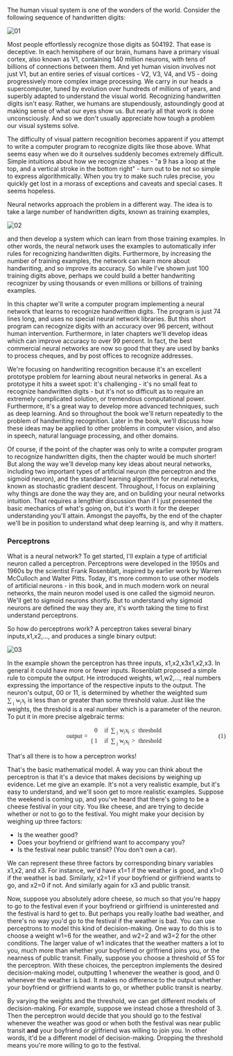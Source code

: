 The human visual system is one of the wonders of the world. Consider the following sequence of handwritten digits:

![01](http://neuralnetworksanddeeplearning.com/images/digits.png)

Most people effortlessly recognize those digits as 504192. That ease is deceptive. In each hemisphere of our brain, humans have a primary visual cortex, also known as V1, containing 140 million neurons, with tens of billions of connections between them. And yet human vision involves not just V1, but an entire series of visual cortices - V2, V3, V4, and V5 - doing progressively more complex image processing. We carry in our heads a supercomputer, tuned by evolution over hundreds of millions of years, and superbly adapted to understand the visual world. Recognizing handwritten digits isn't easy. Rather, we humans are stupendously, astoundingly good at making sense of what our eyes show us. But nearly all that work is done unconsciously. And so we don't usually appreciate how tough a problem our visual systems solve.

The difficulty of visual pattern recognition becomes apparent if you attempt to write a computer program to recognize digits like those above. What seems easy when we do it ourselves suddenly becomes extremely difficult. Simple intuitions about how we recognize shapes - "a 9 has a loop at the top, and a vertical stroke in the bottom right" - turn out to be not so simple to express algorithmically. When you try to make such rules precise, you quickly get lost in a morass of exceptions and caveats and special cases. It seems hopeless.

Neural networks approach the problem in a different way. The idea is to take a large number of handwritten digits, known as training examples,

![02](http://neuralnetworksanddeeplearning.com/images/mnist_100_digits.png)

and then develop a system which can learn from those training examples. In other words, the neural network uses the examples to automatically infer rules for recognizing handwritten digits. Furthermore, by increasing the number of training examples, the network can learn more about handwriting, and so improve its accuracy. So while I've shown just 100 training digits above, perhaps we could build a better handwriting recognizer by using thousands or even millions or billions of training examples.

In this chapter we'll write a computer program implementing a neural network that learns to recognize handwritten digits. The program is just 74 lines long, and uses no special neural network libraries. But this short program can recognize digits with an accuracy over 96 percent, without human intervention. Furthermore, in later chapters we'll develop ideas which can improve accuracy to over 99 percent. In fact, the best commercial neural networks are now so good that they are used by banks to process cheques, and by post offices to recognize addresses.

We're focusing on handwriting recognition because it's an excellent prototype problem for learning about neural networks in general. As a prototype it hits a sweet spot: it's challenging - it's no small feat to recognize handwritten digits - but it's not so difficult as to require an extremely complicated solution, or tremendous computational power. Furthermore, it's a great way to develop more advanced techniques, such as deep learning. And so throughout the book we'll return repeatedly to the problem of handwriting recognition. Later in the book, we'll discuss how these ideas may be applied to other problems in computer vision, and also in speech, natural language processing, and other domains.

Of course, if the point of the chapter was only to write a computer program to recognize handwritten digits, then the chapter would be much shorter! But along the way we'll develop many key ideas about neural networks, including two important types of artificial neuron (the perceptron and the sigmoid neuron), and the standard learning algorithm for neural networks, known as stochastic gradient descent. Throughout, I focus on explaining why things are done the way they are, and on building your neural networks intuition. That requires a lengthier discussion than if I just presented the basic mechanics of what's going on, but it's worth it for the deeper understanding you'll attain. Amongst the payoffs, by the end of the chapter we'll be in position to understand what deep learning is, and why it matters.

### Perceptrons

What is a neural network? To get started, I'll explain a type of artificial neuron called a perceptron. Perceptrons were developed in the 1950s and 1960s by the scientist Frank Rosenblatt, inspired by earlier work by Warren McCulloch and Walter Pitts. Today, it's more common to use other models of artificial neurons - in this book, and in much modern work on neural networks, the main neuron model used is one called the sigmoid neuron. We'll get to sigmoid neurons shortly. But to understand why sigmoid neurons are defined the way they are, it's worth taking the time to first understand perceptrons.

So how do perceptrons work? A perceptron takes several binary inputs,x1,x2,..., and produces a single binary output:

![03](http://neuralnetworksanddeeplearning.com/images/tikz0.png)

In the example shown the perceptron has three inputs, x1,x2,x3x1,x2,x3. In general it could have more or fewer inputs. Rosenblatt proposed a simple rule to compute the output. He introduced weights, w1,w2,..., real numbers expressing the importance of the respective inputs to the output. The neuron's output, 00 or 11, is determined by whether the weighted sum <span class="MathJax" id="MathJax-Element-7-Frame" tabindex="0" style="position: relative;" data-mathml="<math xmlns=&quot;http://www.w3.org/1998/Math/MathML&quot;><munder><mo>&amp;#x2211;</mo><mi>j</mi></munder><msub><mi>w</mi><mi>j</mi></msub><msub><mi>x</mi><mi>j</mi></msub></math>" role="presentation"><nobr aria-hidden="true"><span class="math" id="MathJax-Span-47" style="width: 3.091em; display: inline-block;"><span style="display: inline-block; position: relative; width: 3.042em; height: 0px; font-size: 102%;"><span style="position: absolute; clip: rect(1.179em 1003.04em 2.699em -999.998em); top: -2.105em; left: 0em;"><span class="mrow" id="MathJax-Span-48"><span class="munderover" id="MathJax-Span-49"><span style="display: inline-block; position: relative; width: 1.179em; height: 0px;"><span style="position: absolute; clip: rect(3.091em 1000.84em 4.414em -999.998em); top: -4.017em; left: 0em;"><span class="mo" id="MathJax-Span-50" style="font-family: STIXGeneral-Regular; vertical-align: 0.002em;">∑</span><span style="display: inline-block; width: 0px; height: 4.022em;"></span></span><span style="position: absolute; top: -3.723em; left: 0.934em;"><span class="mi" id="MathJax-Span-51" style="font-size: 70.7%; font-family: STIXGeneral-Italic;">j<span style="display: inline-block; overflow: hidden; height: 1px; width: 0.002em;"></span></span><span style="display: inline-block; width: 0px; height: 4.022em;"></span></span></span></span><span class="msubsup" id="MathJax-Span-52" style="padding-left: 0.199em;"><span style="display: inline-block; position: relative; width: 0.934em; height: 0px;"><span style="position: absolute; clip: rect(3.434em 1000.64em 4.169em -999.998em); top: -4.017em; left: 0em;"><span class="mi" id="MathJax-Span-53" style="font-family: STIXGeneral-Italic;">w</span><span style="display: inline-block; width: 0px; height: 4.022em;"></span></span><span style="position: absolute; top: -3.87em; left: 0.689em;"><span class="mi" id="MathJax-Span-54" style="font-size: 70.7%; font-family: STIXGeneral-Italic;">j<span style="display: inline-block; overflow: hidden; height: 1px; width: 0.002em;"></span></span><span style="display: inline-block; width: 0px; height: 4.022em;"></span></span></span></span><span class="msubsup" id="MathJax-Span-55"><span style="display: inline-block; position: relative; width: 0.738em; height: 0px;"><span style="position: absolute; clip: rect(3.434em 1000.44em 4.169em -999.998em); top: -4.017em; left: 0em;"><span class="mi" id="MathJax-Span-56" style="font-family: STIXGeneral-Italic;">x<span style="display: inline-block; overflow: hidden; height: 1px; width: 0.002em;"></span></span><span style="display: inline-block; width: 0px; height: 4.022em;"></span></span><span style="position: absolute; top: -3.87em; left: 0.444em;"><span class="mi" id="MathJax-Span-57" style="font-size: 70.7%; font-family: STIXGeneral-Italic;">j<span style="display: inline-block; overflow: hidden; height: 1px; width: 0.002em;"></span></span><span style="display: inline-block; width: 0px; height: 4.022em;"></span></span></span></span></span><span style="display: inline-block; width: 0px; height: 2.11em;"></span></span></span><span style="display: inline-block; overflow: hidden; vertical-align: -0.497em; border-left: 0px solid; width: 0px; height: 1.353em;"></span></span></nobr><span class="MJX_Assistive_MathML" role="presentation"><math xmlns="http://www.w3.org/1998/Math/MathML"></math></span></span> is less than or greater than some threshold value. Just like the weights, the threshold is a real number which is a parameter of the neuron. To put it in more precise algebraic terms:

<div class="MathJax_Display"><span class="MathJax MathJax_FullWidth" id="MathJax-Element-8-Frame" tabindex="0" style="position: relative;" data-mathml="<math xmlns=&quot;http://www.w3.org/1998/Math/MathML&quot; display=&quot;block&quot;><mtable columnalign=&quot;right center left&quot; rowspacing=&quot;3pt&quot; columnspacing=&quot;0 thickmathspace&quot; displaystyle=&quot;true&quot;><mlabeledtr><mtd id=&quot;mjx-eqn-1&quot;><mtext>(1)</mtext></mtd><mtd><mstyle displaystyle=&quot;false&quot; scriptlevel=&quot;0&quot;><mtext>output</mtext></mstyle></mtd><mtd><mi></mi><mo>=</mo></mtd><mtd><mrow><mo>{</mo><mtable columnalign=&quot;left left&quot; rowspacing=&quot;4pt&quot; columnspacing=&quot;1em&quot;><mtr><mtd><mn>0</mn></mtd><mtd><mstyle displaystyle=&quot;false&quot; scriptlevel=&quot;0&quot;><mtext>if&amp;#xA0;</mtext></mstyle><munder><mo>&amp;#x2211;</mo><mi>j</mi></munder><msub><mi>w</mi><mi>j</mi></msub><msub><mi>x</mi><mi>j</mi></msub><mo>&amp;#x2264;</mo><mstyle displaystyle=&quot;false&quot; scriptlevel=&quot;0&quot;><mtext>&amp;#xA0;threshold</mtext></mstyle></mtd></mtr><mtr><mtd><mn>1</mn></mtd><mtd><mstyle displaystyle=&quot;false&quot; scriptlevel=&quot;0&quot;><mtext>if&amp;#xA0;</mtext></mstyle><munder><mo>&amp;#x2211;</mo><mi>j</mi></munder><msub><mi>w</mi><mi>j</mi></msub><msub><mi>x</mi><mi>j</mi></msub><mo>&amp;gt;</mo><mstyle displaystyle=&quot;false&quot; scriptlevel=&quot;0&quot;><mtext>&amp;#xA0;threshold</mtext></mstyle></mtd></mtr></mtable><mo fence=&quot;true&quot; stretchy=&quot;true&quot; symmetric=&quot;true&quot;></mo></mrow></mtd></mlabeledtr></mtable></math>" role="presentation"><nobr aria-hidden="true"><span class="math" id="MathJax-Span-58" style="width: 100%; display: inline-block; min-width: 20.346em;"><span style="display: inline-block; position: relative; width: 100%; height: 0px; font-size: 102%; min-width: 20.346em;"><span style="position: absolute; clip: rect(2.159em 1016.23em 5.493em -999.998em); top: -4.066em; left: 0em; width: 100%;"><span class="mrow" id="MathJax-Span-59"><span class="mtable" id="MathJax-Span-60" style="min-width: 20.346em;"><span style="display: inline-block; position: relative; width: 100%; height: 0px; min-width: 20.346em;"><span style="display: inline-block; position: absolute; width: 16.228em; height: 0px; clip: rect(-1.909em 1016.23em 1.424em -999.998em); top: 0em; left: 50%; margin-left: -8.086em;"><span style="position: absolute; clip: rect(3.287em 1002.55em 4.365em -999.998em); top: -4.017em; left: 0em;"><span style="display: inline-block; position: relative; width: 2.551em; height: 0px;"><span style="position: absolute; clip: rect(3.287em 1002.55em 4.365em -999.998em); top: -4.017em; right: 0em;"><span class="mtd" id="MathJax-Span-64"><span class="mrow" id="MathJax-Span-65"><span class="mstyle" id="MathJax-Span-66"><span class="mrow" id="MathJax-Span-67"><span class="mtext" id="MathJax-Span-68" style="font-family: STIXGeneral-Regular;">output</span></span></span></span></span><span style="display: inline-block; width: 0px; height: 4.022em;"></span></span></span><span style="display: inline-block; width: 0px; height: 4.022em;"></span></span><span style="position: absolute; clip: rect(3.483em 1000.93em 4.169em -999.998em); top: -4.017em; left: 2.551em;"><span style="display: inline-block; position: relative; width: 0.983em; height: 0px;"><span style="position: absolute; clip: rect(3.483em 1000.93em 4.169em -999.998em); top: -4.017em; left: 50%; margin-left: -0.488em;"><span class="mtd" id="MathJax-Span-69"><span class="mrow" id="MathJax-Span-70"><span class="mi" id="MathJax-Span-71"></span><span class="mo" id="MathJax-Span-72" style="font-family: STIXGeneral-Regular; padding-left: 0.297em;">=</span></span></span><span style="display: inline-block; width: 0px; height: 4.022em;"></span></span></span><span style="display: inline-block; width: 0px; height: 4.022em;"></span></span><span style="position: absolute; clip: rect(2.159em 1012.36em 5.493em -999.998em); top: -4.066em; left: 3.875em;"><span style="display: inline-block; position: relative; width: 12.355em; height: 0px;"><span style="position: absolute; clip: rect(2.159em 1012.36em 5.493em -999.998em); top: -4.066em; left: 0em;"><span class="mtd" id="MathJax-Span-73"><span class="mrow" id="MathJax-Span-74"><span class="mrow" id="MathJax-Span-75"><span class="mo" id="MathJax-Span-76" style="vertical-align: -0.782em;"><span style="font-family: STIXSizeFourSym;">{</span></span><span class="mtable" id="MathJax-Span-77" style="padding-right: 0.15em; padding-left: 0.15em;"><span style="display: inline-block; position: relative; width: 10.983em; height: 0px;"><span style="position: absolute; clip: rect(2.257em 1000.49em 4.953em -999.998em); top: -4.017em; left: 0em;"><span style="display: inline-block; position: relative; width: 0.493em; height: 0px;"><span style="position: absolute; clip: rect(3.189em 1000.49em 4.169em -999.998em); top: -4.949em; left: 0em;"><span class="mtd" id="MathJax-Span-78"><span class="mrow" id="MathJax-Span-79"><span class="mn" id="MathJax-Span-80" style="font-family: STIXGeneral-Regular;">0</span></span></span><span style="display: inline-block; width: 0px; height: 4.022em;"></span></span><span style="position: absolute; clip: rect(3.189em 1000.39em 4.169em -999.998em); top: -3.233em; left: 0em;"><span class="mtd" id="MathJax-Span-99"><span class="mrow" id="MathJax-Span-100"><span class="mn" id="MathJax-Span-101" style="font-family: STIXGeneral-Regular;">1</span></span></span><span style="display: inline-block; width: 0px; height: 4.022em;"></span></span></span><span style="display: inline-block; width: 0px; height: 4.022em;"></span></span><span style="position: absolute; clip: rect(2.208em 1009.37em 5.395em -999.998em); top: -4.017em; left: 1.62em;"><span style="display: inline-block; position: relative; width: 9.365em; height: 0px;"><span style="position: absolute; clip: rect(3.091em 1009.37em 4.61em -999.998em); top: -4.949em; left: 0em;"><span class="mtd" id="MathJax-Span-81"><span class="mrow" id="MathJax-Span-82"><span class="mstyle" id="MathJax-Span-83"><span class="mrow" id="MathJax-Span-84"><span class="mtext" id="MathJax-Span-85" style="font-family: STIXGeneral-Regular;">if&nbsp;</span></span></span><span class="munderover" id="MathJax-Span-86" style="padding-left: 0.199em;"><span style="display: inline-block; position: relative; width: 1.179em; height: 0px;"><span style="position: absolute; clip: rect(3.091em 1000.84em 4.414em -999.998em); top: -4.017em; left: 0em;"><span class="mo" id="MathJax-Span-87" style="font-family: STIXGeneral-Regular; vertical-align: 0.002em;">∑</span><span style="display: inline-block; width: 0px; height: 4.022em;"></span></span><span style="position: absolute; top: -3.723em; left: 0.934em;"><span class="mi" id="MathJax-Span-88" style="font-size: 70.7%; font-family: STIXGeneral-Italic;">j<span style="display: inline-block; overflow: hidden; height: 1px; width: 0.002em;"></span></span><span style="display: inline-block; width: 0px; height: 4.022em;"></span></span></span></span><span class="msubsup" id="MathJax-Span-89" style="padding-left: 0.199em;"><span style="display: inline-block; position: relative; width: 0.934em; height: 0px;"><span style="position: absolute; clip: rect(3.434em 1000.64em 4.169em -999.998em); top: -4.017em; left: 0em;"><span class="mi" id="MathJax-Span-90" style="font-family: STIXGeneral-Italic;">w</span><span style="display: inline-block; width: 0px; height: 4.022em;"></span></span><span style="position: absolute; top: -3.87em; left: 0.689em;"><span class="mi" id="MathJax-Span-91" style="font-size: 70.7%; font-family: STIXGeneral-Italic;">j<span style="display: inline-block; overflow: hidden; height: 1px; width: 0.002em;"></span></span><span style="display: inline-block; width: 0px; height: 4.022em;"></span></span></span></span><span class="msubsup" id="MathJax-Span-92"><span style="display: inline-block; position: relative; width: 0.738em; height: 0px;"><span style="position: absolute; clip: rect(3.434em 1000.44em 4.169em -999.998em); top: -4.017em; left: 0em;"><span class="mi" id="MathJax-Span-93" style="font-family: STIXGeneral-Italic;">x<span style="display: inline-block; overflow: hidden; height: 1px; width: 0.002em;"></span></span><span style="display: inline-block; width: 0px; height: 4.022em;"></span></span><span style="position: absolute; top: -3.87em; left: 0.444em;"><span class="mi" id="MathJax-Span-94" style="font-size: 70.7%; font-family: STIXGeneral-Italic;">j<span style="display: inline-block; overflow: hidden; height: 1px; width: 0.002em;"></span></span><span style="display: inline-block; width: 0px; height: 4.022em;"></span></span></span></span><span class="mo" id="MathJax-Span-95" style="font-family: STIXGeneral-Regular; padding-left: 0.297em;">≤</span><span class="mstyle" id="MathJax-Span-96" style="padding-left: 0.297em;"><span class="mrow" id="MathJax-Span-97"><span class="mtext" id="MathJax-Span-98" style="font-family: STIXGeneral-Regular;">&nbsp;threshold</span></span></span></span></span><span style="display: inline-block; width: 0px; height: 4.022em;"></span></span><span style="position: absolute; clip: rect(3.091em 1009.37em 4.61em -999.998em); top: -3.233em; left: 0em;"><span class="mtd" id="MathJax-Span-102"><span class="mrow" id="MathJax-Span-103"><span class="mstyle" id="MathJax-Span-104"><span class="mrow" id="MathJax-Span-105"><span class="mtext" id="MathJax-Span-106" style="font-family: STIXGeneral-Regular;">if&nbsp;</span></span></span><span class="munderover" id="MathJax-Span-107" style="padding-left: 0.199em;"><span style="display: inline-block; position: relative; width: 1.179em; height: 0px;"><span style="position: absolute; clip: rect(3.091em 1000.84em 4.414em -999.998em); top: -4.017em; left: 0em;"><span class="mo" id="MathJax-Span-108" style="font-family: STIXGeneral-Regular; vertical-align: 0.002em;">∑</span><span style="display: inline-block; width: 0px; height: 4.022em;"></span></span><span style="position: absolute; top: -3.723em; left: 0.934em;"><span class="mi" id="MathJax-Span-109" style="font-size: 70.7%; font-family: STIXGeneral-Italic;">j<span style="display: inline-block; overflow: hidden; height: 1px; width: 0.002em;"></span></span><span style="display: inline-block; width: 0px; height: 4.022em;"></span></span></span></span><span class="msubsup" id="MathJax-Span-110" style="padding-left: 0.199em;"><span style="display: inline-block; position: relative; width: 0.934em; height: 0px;"><span style="position: absolute; clip: rect(3.434em 1000.64em 4.169em -999.998em); top: -4.017em; left: 0em;"><span class="mi" id="MathJax-Span-111" style="font-family: STIXGeneral-Italic;">w</span><span style="display: inline-block; width: 0px; height: 4.022em;"></span></span><span style="position: absolute; top: -3.87em; left: 0.689em;"><span class="mi" id="MathJax-Span-112" style="font-size: 70.7%; font-family: STIXGeneral-Italic;">j<span style="display: inline-block; overflow: hidden; height: 1px; width: 0.002em;"></span></span><span style="display: inline-block; width: 0px; height: 4.022em;"></span></span></span></span><span class="msubsup" id="MathJax-Span-113"><span style="display: inline-block; position: relative; width: 0.738em; height: 0px;"><span style="position: absolute; clip: rect(3.434em 1000.44em 4.169em -999.998em); top: -4.017em; left: 0em;"><span class="mi" id="MathJax-Span-114" style="font-family: STIXGeneral-Italic;">x<span style="display: inline-block; overflow: hidden; height: 1px; width: 0.002em;"></span></span><span style="display: inline-block; width: 0px; height: 4.022em;"></span></span><span style="position: absolute; top: -3.87em; left: 0.444em;"><span class="mi" id="MathJax-Span-115" style="font-size: 70.7%; font-family: STIXGeneral-Italic;">j<span style="display: inline-block; overflow: hidden; height: 1px; width: 0.002em;"></span></span><span style="display: inline-block; width: 0px; height: 4.022em;"></span></span></span></span><span class="mo" id="MathJax-Span-116" style="font-family: STIXGeneral-Regular; padding-left: 0.297em;">&gt;</span><span class="mstyle" id="MathJax-Span-117" style="padding-left: 0.297em;"><span class="mrow" id="MathJax-Span-118"><span class="mtext" id="MathJax-Span-119" style="font-family: STIXGeneral-Regular;">&nbsp;threshold</span></span></span></span></span><span style="display: inline-block; width: 0px; height: 4.022em;"></span></span></span><span style="display: inline-block; width: 0px; height: 4.022em;"></span></span></span></span><span class="mo" id="MathJax-Span-120"></span></span></span></span><span style="display: inline-block; width: 0px; height: 4.071em;"></span></span></span><span style="display: inline-block; width: 0px; height: 4.071em;"></span></span></span><span style="display: inline-block; position: absolute; width: 1.179em; height: 0px; clip: rect(-0.831em 1001.13em 0.346em -999.998em); top: 0em; right: 0em; margin-right: 0em;"><span style="position: absolute; clip: rect(3.189em 1001.13em 4.365em -999.998em); top: -4.017em; right: 0em;"><span class="mtd" id="mjx-eqn-1"><span class="mrow" id="MathJax-Span-62"><span class="mtext" id="MathJax-Span-63" style="font-family: STIXGeneral-Regular;">(1)</span></span></span><span style="display: inline-block; width: 0px; height: 4.022em;"></span></span></span></span></span></span><span style="display: inline-block; width: 0px; height: 4.071em;"></span></span></span><span style="display: inline-block; overflow: hidden; vertical-align: -1.347em; border-left: 0px solid; width: 0px; height: 3.252em;"></span></span></nobr><span class="MJX_Assistive_MathML MJX_Assistive_MathML_Block" role="presentation"><math xmlns="http://www.w3.org/1998/Math/MathML" display="block"></math></span></span></div>

That's all there is to how a perceptron works!

That's the basic mathematical model. A way you can think about the perceptron is that it's a device that makes decisions by weighing up evidence. Let me give an example. It's not a very realistic example, but it's easy to understand, and we'll soon get to more realistic examples. Suppose the weekend is coming up, and you've heard that there's going to be a cheese festival in your city. You like cheese, and are trying to decide whether or not to go to the festival. You might make your decision by weighing up three factors:

- Is the weather good?
- Does your boyfriend or girlfriend want to accompany you?
- Is the festival near public transit? (You don't own a car).

We can represent these three factors by corresponding binary variables x1,x2, and x3. For instance, we'd have x1=1 if the weather is good, and x1=0 if the weather is bad. Similarly, x2=1 if your boyfriend or girlfriend wants to go, and x2=0 if not. And similarly again for x3 and public transit.

Now, suppose you absolutely adore cheese, so much so that you're happy to go to the festival even if your boyfriend or girlfriend is uninterested and the festival is hard to get to. But perhaps you really loathe bad weather, and there's no way you'd go to the festival if the weather is bad. You can use perceptrons to model this kind of decision-making. One way to do this is to choose a weight w1=6 for the weather, and w2=2 and w3=2 for the other conditions. The larger value of w1 indicates that the weather matters a lot to you, much more than whether your boyfriend or girlfriend joins you, or the nearness of public transit. Finally, suppose you choose a threshold of 55 for the perceptron. With these choices, the perceptron implements the desired decision-making model, outputting 1 whenever the weather is good, and 0 whenever the weather is bad. It makes no difference to the output whether your boyfriend or girlfriend wants to go, or whether public transit is nearby.

By varying the weights and the threshold, we can get different models of decision-making. For example, suppose we instead chose a threshold of 3. Then the perceptron would decide that you should go to the festival whenever the weather was good or when both the festival was near public transit **and** your boyfriend or girlfriend was willing to join you. In other words, it'd be a different model of decision-making. Dropping the threshold means you're more willing to go to the festival.

